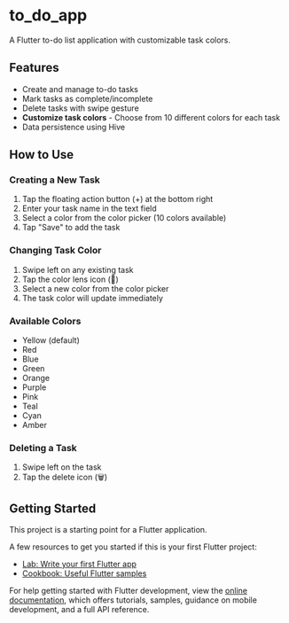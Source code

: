 # to_do_app

A Flutter to-do list application with customizable task colors.

## Features

- Create and manage to-do tasks
- Mark tasks as complete/incomplete
- Delete tasks with swipe gesture
- **Customize task colors** - Choose from 10 different colors for each task
- Data persistence using Hive

## How to Use

### Creating a New Task
1. Tap the floating action button (+) at the bottom right
2. Enter your task name in the text field
3. Select a color from the color picker (10 colors available)
4. Tap "Save" to add the task

### Changing Task Color
1. Swipe left on any existing task
2. Tap the color lens icon (🎨)
3. Select a new color from the color picker
4. The task color will update immediately

### Available Colors
- Yellow (default)
- Red
- Blue
- Green
- Orange
- Purple
- Pink
- Teal
- Cyan
- Amber

### Deleting a Task
1. Swipe left on the task
2. Tap the delete icon (🗑️)

## Getting Started

This project is a starting point for a Flutter application.

A few resources to get you started if this is your first Flutter project:

- [Lab: Write your first Flutter app](https://docs.flutter.dev/get-started/codelab)
- [Cookbook: Useful Flutter samples](https://docs.flutter.dev/cookbook)

For help getting started with Flutter development, view the
[online documentation](https://docs.flutter.dev/), which offers tutorials,
samples, guidance on mobile development, and a full API reference.
